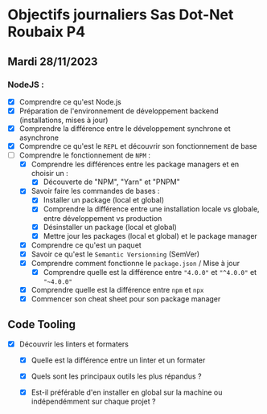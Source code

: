 # Objectifs journaliers Sas Dot-Net Roubaix P4

## Mardi 28/11/2023

### NodeJS :

- [x] Comprendre ce qu'est Node.js
- [x] Préparation de l'environnement de développement backend (installations, mises à jour)
- [x] Comprendre la différence entre le développement synchrone et asynchrone
- [x] Comprendre ce qu'est le `REPL` et découvrir son fonctionnement de base
- [ ] Comprendre le fonctionnement de `NPM` :
  - [x] Comprendre les différences entre les package managers et en choisir un :
    - [x] Découverte de "NPM", "Yarn" et "PNPM"
  - [x] Savoir faire les commandes de bases :
    - [x] Installer un package (local et global)
    - [x] Comprendre la différence entre une installation locale vs globale, entre développement vs production
    - [x] Désinstaller un package (local et global)
    - [x] Mettre jour les packages (local et global) et le package manager
  - [x] Comprendre ce qu'est un paquet
  - [x] Savoir ce qu'est le `Semantic Versionning` (SemVer)
  - [x] Comprendre comment fonctionne le `package.json` / Mise à jour
    - [x] Comprendre quelle est la différence entre `"4.0.0"` et `"^4.0.0"` et `"~4.0.0"`
  - [x] Comprendre quelle est la différence entre `npm` et `npx`
  - [x] Commencer son cheat sheet pour son package manager

## Code Tooling

- [x] Découvrir les linters et formaters
  - [x] Quelle est la différence entre un linter et un formater
  - [x] Quels sont les principaux outils les plus répandus ?
  - [x] Est-il préférable d'en installer en global sur la machine ou indépendémment sur chaque projet ?

